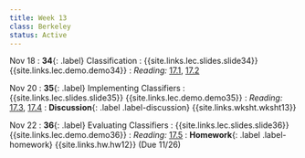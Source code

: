 ```yaml
---
title: Week 13
class: Berkeley
status: Active
---
```


Nov 18
: **34**{: .label} Classification
    : {{site.links.lec.slides.slide34}} {{site.links.lec.demo.demo34}}
: _Reading:_ [17.1](https://inferentialthinking.com/chapters/17/1/Nearest_Neighbors.html), [17.2](https://inferentialthinking.com/chapters/17/2/Training_and_Testing.html)

Nov 20
: **35**{: .label} Implementing Classifiers
    : {{site.links.lec.slides.slide35}} {{site.links.lec.demo.demo35}}
: _Reading:_ [17.3](https://inferentialthinking.com/chapters/17/3/Rows_of_Tables.html), [17.4](https://inferentialthinking.com/chapters/17/4/Implementing_the_Classifier.html)
: **Discussion**{: .label .label-discussion} {{site.links.wksht.wksht13}}

Nov 22
: **36**{: .label} Evaluating Classifiers 
    : {{site.links.lec.slides.slide36}} {{site.links.lec.demo.demo36}}
: _Reading:_ [17.5](https://inferentialthinking.com/chapters/17/5/Accuracy_of_the_Classifier.html)
: **Homework**{: .label .label-homework} {{site.links.hw.hw12}} (Due 11/26)